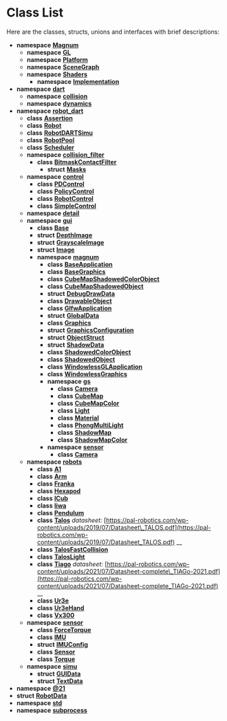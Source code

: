 
# Class List


Here are the classes, structs, unions and interfaces with brief descriptions:

* **namespace** [**Magnum**](namespaceMagnum.md)     
    * **namespace** [**GL**](namespaceMagnum_1_1GL.md) 
    * **namespace** [**Platform**](namespaceMagnum_1_1Platform.md) 
    * **namespace** [**SceneGraph**](namespaceMagnum_1_1SceneGraph.md) 
    * **namespace** [**Shaders**](namespaceMagnum_1_1Shaders.md)     
        * **namespace** [**Implementation**](namespaceMagnum_1_1Shaders_1_1Implementation.md)     
* **namespace** [**dart**](namespacedart.md)     
    * **namespace** [**collision**](namespacedart_1_1collision.md) 
    * **namespace** [**dynamics**](namespacedart_1_1dynamics.md) 
* **namespace** [**robot\_dart**](namespacerobot__dart.md)     
    * **class** [**Assertion**](classrobot__dart_1_1Assertion.md)     
    * **class** [**Robot**](classrobot__dart_1_1Robot.md)     
    * **class** [**RobotDARTSimu**](classrobot__dart_1_1RobotDARTSimu.md)     
    * **class** [**RobotPool**](classrobot__dart_1_1RobotPool.md)     
    * **class** [**Scheduler**](classrobot__dart_1_1Scheduler.md)     
    * **namespace** [**collision\_filter**](namespacerobot__dart_1_1collision__filter.md)     
        * **class** [**BitmaskContactFilter**](classrobot__dart_1_1collision__filter_1_1BitmaskContactFilter.md)     
            * **struct** [**Masks**](structrobot__dart_1_1collision__filter_1_1BitmaskContactFilter_1_1Masks.md)     
    * **namespace** [**control**](namespacerobot__dart_1_1control.md)     
        * **class** [**PDControl**](classrobot__dart_1_1control_1_1PDControl.md)     
        * **class** [**PolicyControl**](classrobot__dart_1_1control_1_1PolicyControl.md)     
        * **class** [**RobotControl**](classrobot__dart_1_1control_1_1RobotControl.md)     
        * **class** [**SimpleControl**](classrobot__dart_1_1control_1_1SimpleControl.md)     
    * **namespace** [**detail**](namespacerobot__dart_1_1detail.md)     
    * **namespace** [**gui**](namespacerobot__dart_1_1gui.md)     
        * **class** [**Base**](classrobot__dart_1_1gui_1_1Base.md)     
        * **struct** [**DepthImage**](structrobot__dart_1_1gui_1_1DepthImage.md)     
        * **struct** [**GrayscaleImage**](structrobot__dart_1_1gui_1_1GrayscaleImage.md)     
        * **struct** [**Image**](structrobot__dart_1_1gui_1_1Image.md)     
        * **namespace** [**magnum**](namespacerobot__dart_1_1gui_1_1magnum.md)     
            * **class** [**BaseApplication**](classrobot__dart_1_1gui_1_1magnum_1_1BaseApplication.md)     
            * **class** [**BaseGraphics**](classrobot__dart_1_1gui_1_1magnum_1_1BaseGraphics.md)     
            * **class** [**CubeMapShadowedColorObject**](classrobot__dart_1_1gui_1_1magnum_1_1CubeMapShadowedColorObject.md)     
            * **class** [**CubeMapShadowedObject**](classrobot__dart_1_1gui_1_1magnum_1_1CubeMapShadowedObject.md)     
            * **struct** [**DebugDrawData**](structrobot__dart_1_1gui_1_1magnum_1_1DebugDrawData.md)     
            * **class** [**DrawableObject**](classrobot__dart_1_1gui_1_1magnum_1_1DrawableObject.md)     
            * **class** [**GlfwApplication**](classrobot__dart_1_1gui_1_1magnum_1_1GlfwApplication.md)     
            * **struct** [**GlobalData**](structrobot__dart_1_1gui_1_1magnum_1_1GlobalData.md)     
            * **class** [**Graphics**](classrobot__dart_1_1gui_1_1magnum_1_1Graphics.md)     
            * **struct** [**GraphicsConfiguration**](structrobot__dart_1_1gui_1_1magnum_1_1GraphicsConfiguration.md)     
            * **struct** [**ObjectStruct**](structrobot__dart_1_1gui_1_1magnum_1_1ObjectStruct.md)     
            * **struct** [**ShadowData**](structrobot__dart_1_1gui_1_1magnum_1_1ShadowData.md)     
            * **class** [**ShadowedColorObject**](classrobot__dart_1_1gui_1_1magnum_1_1ShadowedColorObject.md)     
            * **class** [**ShadowedObject**](classrobot__dart_1_1gui_1_1magnum_1_1ShadowedObject.md)     
            * **class** [**WindowlessGLApplication**](classrobot__dart_1_1gui_1_1magnum_1_1WindowlessGLApplication.md)     
            * **class** [**WindowlessGraphics**](classrobot__dart_1_1gui_1_1magnum_1_1WindowlessGraphics.md)     
            * **namespace** [**gs**](namespacerobot__dart_1_1gui_1_1magnum_1_1gs.md)     
                * **class** [**Camera**](classrobot__dart_1_1gui_1_1magnum_1_1gs_1_1Camera.md)     
                * **class** [**CubeMap**](classrobot__dart_1_1gui_1_1magnum_1_1gs_1_1CubeMap.md)     
                * **class** [**CubeMapColor**](classrobot__dart_1_1gui_1_1magnum_1_1gs_1_1CubeMapColor.md)     
                * **class** [**Light**](classrobot__dart_1_1gui_1_1magnum_1_1gs_1_1Light.md)     
                * **class** [**Material**](classrobot__dart_1_1gui_1_1magnum_1_1gs_1_1Material.md)     
                * **class** [**PhongMultiLight**](classrobot__dart_1_1gui_1_1magnum_1_1gs_1_1PhongMultiLight.md)     
                * **class** [**ShadowMap**](classrobot__dart_1_1gui_1_1magnum_1_1gs_1_1ShadowMap.md)     
                * **class** [**ShadowMapColor**](classrobot__dart_1_1gui_1_1magnum_1_1gs_1_1ShadowMapColor.md)     
            * **namespace** [**sensor**](namespacerobot__dart_1_1gui_1_1magnum_1_1sensor.md)     
                * **class** [**Camera**](classrobot__dart_1_1gui_1_1magnum_1_1sensor_1_1Camera.md)     
    * **namespace** [**robots**](namespacerobot__dart_1_1robots.md)     
        * **class** [**A1**](classrobot__dart_1_1robots_1_1A1.md)     
        * **class** [**Arm**](classrobot__dart_1_1robots_1_1Arm.md)     
        * **class** [**Franka**](classrobot__dart_1_1robots_1_1Franka.md)     
        * **class** [**Hexapod**](classrobot__dart_1_1robots_1_1Hexapod.md)     
        * **class** [**ICub**](classrobot__dart_1_1robots_1_1ICub.md)     
        * **class** [**Iiwa**](classrobot__dart_1_1robots_1_1Iiwa.md)     
        * **class** [**Pendulum**](classrobot__dart_1_1robots_1_1Pendulum.md)     
        * **class** [**Talos**](classrobot__dart_1_1robots_1_1Talos.md) _datasheet:_ [https://pal-robotics.com/wp-content/uploads/2019/07/Datasheet\_TALOS.pdf](https://pal-robotics.com/wp-content/uploads/2019/07/Datasheet_TALOS.pdf) __    
        * **class** [**TalosFastCollision**](classrobot__dart_1_1robots_1_1TalosFastCollision.md)     
        * **class** [**TalosLight**](classrobot__dart_1_1robots_1_1TalosLight.md)     
        * **class** [**Tiago**](classrobot__dart_1_1robots_1_1Tiago.md) _datasheet:_ [https://pal-robotics.com/wp-content/uploads/2021/07/Datasheet-complete\_TIAGo-2021.pdf](https://pal-robotics.com/wp-content/uploads/2021/07/Datasheet-complete_TIAGo-2021.pdf) __    
        * **class** [**Ur3e**](classrobot__dart_1_1robots_1_1Ur3e.md)     
        * **class** [**Ur3eHand**](classrobot__dart_1_1robots_1_1Ur3eHand.md)     
        * **class** [**Vx300**](classrobot__dart_1_1robots_1_1Vx300.md)     
    * **namespace** [**sensor**](namespacerobot__dart_1_1sensor.md)     
        * **class** [**ForceTorque**](classrobot__dart_1_1sensor_1_1ForceTorque.md)     
        * **class** [**IMU**](classrobot__dart_1_1sensor_1_1IMU.md)     
        * **struct** [**IMUConfig**](structrobot__dart_1_1sensor_1_1IMUConfig.md)     
        * **class** [**Sensor**](classrobot__dart_1_1sensor_1_1Sensor.md)     
        * **class** [**Torque**](classrobot__dart_1_1sensor_1_1Torque.md)     
    * **namespace** [**simu**](namespacerobot__dart_1_1simu.md)     
        * **struct** [**GUIData**](structrobot__dart_1_1simu_1_1GUIData.md)     
        * **struct** [**TextData**](structrobot__dart_1_1simu_1_1TextData.md)     
* **namespace** [**@21**](namespacerobot__dart_1_1gui_1_1magnum_1_1gs_1_1_0d21.md)     
* **struct** [**RobotData**](structrobot__dart_1_1simu_1_1GUIData_1_1RobotData.md)     
* **namespace** [**std**](namespacestd.md) 
* **namespace** [**subprocess**](namespacesubprocess.md) 

